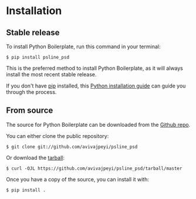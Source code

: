 # Installation

## Stable release

To install Python Boilerplate, run this command in your
terminal:

``` console
$ pip install psline_psd
```

This is the preferred method to install Python Boilerplate, as it will always install the most recent stable release.

If you don't have [pip][] installed, this [Python installation guide][]
can guide you through the process.

## From source

The source for Python Boilerplate can be downloaded from
the [Github repo][].

You can either clone the public repository:

``` console
$ git clone git://github.com/avivajpeyi/psline_psd
```

Or download the [tarball][]:

``` console
$ curl -OJL https://github.com/avivajpeyi/psline_psd/tarball/master
```

Once you have a copy of the source, you can install it with:

``` console
$ pip install .
```

  [pip]: https://pip.pypa.io
  [Python installation guide]: http://docs.python-guide.org/en/latest/starting/installation/
  [Github repo]: https://github.com/%7B%7B%20cookiecutter.github_username%20%7D%7D/%7B%7B%20cookiecutter.project_slug%20%7D%7D
  [tarball]: https://github.com/%7B%7B%20cookiecutter.github_username%20%7D%7D/%7B%7B%20cookiecutter.project_slug%20%7D%7D/tarball/master
